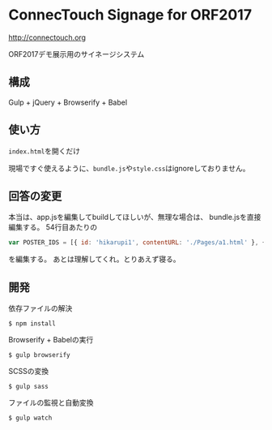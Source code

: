 # ConnecTouch Signage for ORF2017

http://connectouch.org

ORF2017デモ展示用のサイネージシステム


## 構成
Gulp + jQuery + Browserify + Babel


## 使い方

`index.html`を開くだけ

現場ですぐ使えるように、`bundle.js`や`style.css`はignoreしておりません。



## 回答の変更
本当は、app.jsを編集してbuildしてほしいが、無理な場合は、
bundle.jsを直接編集する。
54行目あたりの
```js
var POSTER_IDS = [{ id: 'hikarupi1', contentURL: './Pages/a1.html' }, { id: 'hikarupi2', contentURL: './Pages/a2.html' }, { id: 'hikarupi3', contentURL: './Pages/a3.html' }];
```
を編集する。
あとは理解してくれ。とりあえず寝る。



## 開発

依存ファイルの解決
```
$ npm install

```

Browserify + Babelの実行
```
$ gulp browserify
```

SCSSの変換
```
$ gulp sass
```

ファイルの監視と自動変換
```
$ gulp watch
```